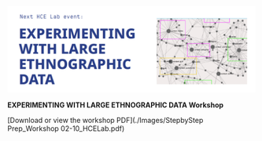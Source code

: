 ![Logo](./Images/Logo.png)


**EXPERIMENTING WITH LARGE ETHNOGRAPHIC DATA Workshop**

[Download or view the workshop PDF](./Images/StepbyStep Prep_Workshop 02-10_HCELab.pdf)

